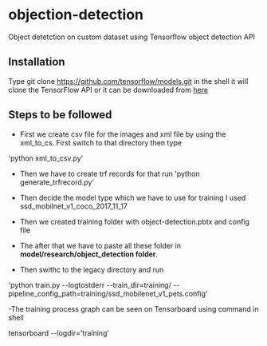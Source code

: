 # objection-detection
Object detetction on custom dataset using Tensorflow object detection API

## Installation
Type git clone https://github.com/tensorflow/models.git in the shell it will clone the TensorFlow API or it can be downloaded from [here](https://github.com/tensorflow/models)

## Steps to be followed

- First we create csv file for the images and xml file by using the xml_to_cs. First switch to that directory then type

'python xml_to_csv.py'

- Then we have to create trf records for that run 'python generate_trfrecord.py'


- Then decide the model type which we have to use for training I used ssd_mobilnet_v1_coco_2017_11_17

- Then we created training folder with object-detection.pbtx and config file

- The after that we have to paste all these folder in **model/research/object_detection folder**.

- Then swithc to the legacy directory and run

'python train.py --logtostderr --train_dir=training/ --pipeline_config_path=training/ssd_mobilenet_v1_pets.config'

-The training process graph can be seen on Tensorboard using command in shell

tensorboard --logdir='training'


